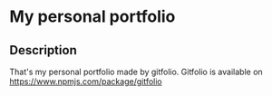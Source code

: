 # My personal portfolio

## Description

That's my personal portfolio made by gitfolio. Gitfolio is available on https://www.npmjs.com/package/gitfolio
